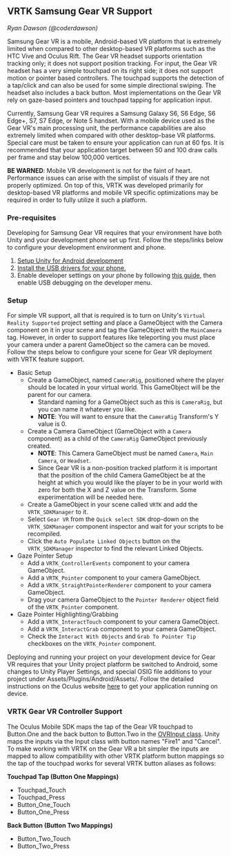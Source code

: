 ## VRTK Samsung Gear VR Support
_Ryan Dawson (@coderdawson)_

Samsung Gear VR is a mobile, Android-based VR platform that is extremely limited when compared to other desktop-based VR platforms such as the HTC Vive and Oculus Rift. The Gear VR headset supports orientation tracking only; it does not support position tracking. For input, the Gear VR headset has a very simple touchpad on its right side; it does not support motion or pointer based controllers. The touchpad supports the detection of a tap/click and can also be used for some simple directional swiping. The headset also includes a back button. Most implementations on the Gear VR rely on gaze-based pointers and touchpad tapping for application input.

Currently, Samsung Gear VR requires a Samsung Galaxy S6, S6 Edge, S6 Edge+, S7, S7 Edge, or Note 5 handset. With a mobile device used as the Gear VR's main processing unit, the performance capabilities are also extremely limited when compared with other desktop-base VR platforms. Special care must be taken to ensure your application can run at 60 fps. It is recommended that your application target between 50 and 100 draw calls per frame and stay below 100,000 vertices. 

**BE WARNED**: Mobile VR development is not for the faint of heart. Performance issues can arise with the simplist of visuals if they are not properly optimized. On top of this, VRTK was developed primarily for desktop-based VR platforms and mobile VR specific optimizations may be required in order to fully utilize it such a platform. 

### Pre-requisites

Developing for Samsung Gear VR requires that your environment have both Unity and your development phone set up first. Follow the steps/links below to configure your development environment and phone.

 1. [Setup Unity for Android development](https://docs.unity3d.com/Manual/android-sdksetup.html)
 2. [Install the USB drivers for your phone.](https://developer.android.com/studio/run/oem-usb.html)
 3. Enable developer settings on your phone by following [this guide](https://developer.android.com/studio/run/device.html#device-developer-options), then enable USB debugging on the developer menu.

### Setup

For simple VR support, all that is required is to turn on Unity's `Virtual Reality Supported` project setting and place a GameObject with the Camera component on it in your scene and tag the GameObject with the `MainCamera` tag. However, in order to support features like teleporting you must place your camera under a parent GameObject so the camera can be moved. Follow the steps below to configure your scene for Gear VR deployment with VRTK feature support.
 * Basic Setup
   * Create a GameObject, named `CameraRig`, positioned where the player should be located in your virtual world. This GameObject will be the parent for our camera. 
     * Standard naming for a GameObject such as this is `CameraRig`, but you can name it whatever you like.
     * **NOTE**: You will want to ensure that the `CameraRig` Transform's Y value is 0.
   * Create a Camera GameObject (GameObject with a `Camera` component) as a child of the `CameraRig` GameObject previously created.
     * **NOTE**: This Camera GameObject must be named `Camera`, `Main Camera`, or `Headset`.
     * Since Gear VR is a non-position tracked platform it is important that the position of the child Camera GameObject be at the height at which you would like the player to be in your world with zero for both the X and Z value on the Transform. Some experimentation will be needed here.
   * Create a GameObject in your scene called `VRTK` and add the `VRTK_SDKManager` to it.
   * Select `Gear VR` from the `Quick select SDK` drop-down on the `VRTK_SDKManager` component inspector and wait for your scripts to be recompiled.
   * Click the `Auto Populate Linked Objects` button on the `VRTK_SDKManager` inspector to find the relevant Linked Objects.
 * Gaze Pointer Setup
   * Add a `VRTK_ControllerEvents` component to your camera GameObject.
   * Add a `VRTK_Pointer` component to your camera GameObject.
   * Add a `VRTK_StraightPointerRenderer` component to your camera GameObject.
   * Drag your camera GameObject to the `Pointer Renderer` object field of the `VRTK_Pointer` component.
 * Gaze Pointer Highlighting/Grabbing
   * Add a `VRTK_InteractTouch` component to your camera GameObject.
   * Add a `VRTK_InteractGrab` component to your camera GameObject.
   * Check the `Interact With Objects` and `Grab To Pointer Tip` checkboxes on the `VRTK_Pointer` component.

Deploying and running your project on your development device for Gear VR requires that your Unity project platform be switched to Android, some changes to Unity Player Settings, and special OSIG file additions to your project under Assets/Plugins/Android/Assets/. Follow the detailed instructions on the Oculus website [here](https://developer3.oculus.com/documentation/game-engines/latest/concepts/unity-build-android/) to get your application running on device.

### VRTK Gear VR Controller Support

The Oculus Mobile SDK maps the tap of the Gear VR touchpad to Button.One and the back button to Button.Two in the [OVRInput class](https://developer3.oculus.com/documentation/game-engines/latest/concepts/unity-ovrinput/). Unity maps the inputs via the Input class with button names "Fire1" and "Cancel". To make working with VRTK on the Gear VR a bit simpler the inputs are mapped to allow compatibility with other VRTK platform button mappings so the tap of the touchpad works for several VRTK button aliases as follows:

**Touchpad Tap (Button One Mappings)**
* Touchpad_Touch
* Touchpad_Press
* Button_One_Touch
* Button_One_Press

**Back Button (Button Two Mappings)**
* Button_Two_Touch
* Button_Two_Press